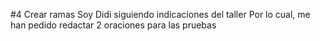 #4 Crear ramas Soy Didi siguiendo indicaciones del taller
Por lo cual, me han pedido redactar 2 oraciones para las pruebas
